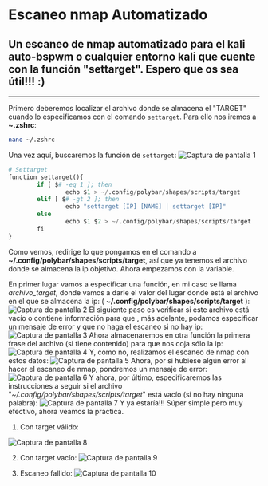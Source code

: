 # Escaneo nmap Automatizado
## Un escaneo de nmap automatizado para el kali auto-bspwm o cualquier entorno kali que cuente con la función "settarget". Espero que os sea útil!!! :)

-------------------------------------------------------------------------------------------------------

Primero deberemos localizar el archivo donde se almacena el "TARGET" cuando lo especificamos con el comando `settarget`. Para ello nos iremos a __~.zshrc__:
```bash
nano ~/.zshrc
```

Una vez aquí, buscaremos la función de `settarget`:
![Captura de pantalla 1](https://github.com/samucrow/escaneo_nmap/assets/34478588/81150796-fdf7-4231-8305-3dde382422b1)
```python
# Settarget
function settarget(){
        if [ $# -eq 1 ]; then
                echo $1 > ~/.config/polybar/shapes/scripts/target
        elif [ $# -gt 2 ]; then
                echo "settarget [IP] [NAME] | settarget [IP]"
        else
                echo $1 $2 > ~/.config/polybar/shapes/scripts/target
        fi
}
```

Como vemos, redirige lo que pongamos en el comando a __~/.config/polybar/shapes/scripts/target__, así que ya tenemos el archivo donde se almacena la ip objetivo. Ahora empezamos con la variable.

En primer lugar vamos a especificar una función, en mi caso se llama _archivo_target_, donde vamos a darle el valor del lugar donde está el archivo en el que se almacena la ip:
( __~/.config/polybar/shapes/scripts/target__ ):
![Captura de pantalla 2](https://github.com/samucrow/escaneo_nmap/assets/34478588/f6d9f299-6c8c-459e-b094-b0cc665fcb67)
El siguiente paso es verificar si este archivo está vacío o contiene información para que , más adelante, podamos especificar un mensaje de error y que no haga el escaneo si no hay ip:
![Captura de pantalla 3](https://github.com/samucrow/escaneo_nmap/assets/34478588/f6dba974-d505-43d3-bce6-25364e1fcd1f)
Ahora almacenaremos en otra función la primera frase del archivo (si tiene contenido) para que nos coja sólo la ip:
![Captura de pantalla 4](https://github.com/samucrow/escaneo_nmap/assets/34478588/5be3eee1-8015-4942-b095-01dfa010d9b9)
Y, como no, realizamos el escaneo de nmap con estos datos:
![Captura de pantalla 5](https://github.com/samucrow/escaneo_nmap/assets/34478588/8ac7e1c5-6b10-41f5-aab5-35f760e6f6a4)
Ahora, por si hubiese algún error al hacer el escaneo de nmap, pondremos un mensaje de error:
![Captura de pantalla 6](https://github.com/samucrow/escaneo_nmap/assets/34478588/fc17a335-50f2-4b9c-b0d5-c0a03ba7426c)
Y ahora, por último, especificaremos las instrucciones a seguir si el archivo "_~/.config/polybar/shapes/scripts/target_" está vacío (si no hay ninguna palabra):
![Captura de pantalla 7](https://github.com/samucrow/escaneo_nmap/assets/34478588/1597538a-2e5f-4831-a1b2-9266dfcfd64e)
Y ya estaría!!! Súper simple pero muy efectivo, ahora veamos la práctica. 
1. Con target válido:

![Captura de pantalla 8](https://github.com/samucrow/escaneo_nmap/assets/34478588/a484ea0d-9353-49fa-b7fb-977d371baa91)

2. Con target vacío:
![Captura de pantalla 9](https://github.com/samucrow/escaneo_nmap/assets/34478588/af45594a-b8b4-4b52-b701-7cd9853dfa53)

3. Escaneo fallido:
![Captura de pantalla 10](https://github.com/samucrow/escaneo_nmap/assets/34478588/4e45eb67-6be4-4113-89b8-9bb6d357b434)
